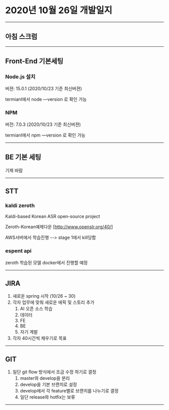 # 2020년 10월 26일 개발일지

--------

## 아침 스크럼





-------

## Front-End 기본세팅

### Node.js 설치

버젼: 15.0.1 (2020/10/23 기준 최신버젼)

termianl에서 node —version 로 확인 가능

### NPM

버전: 7.0.3 (2020/10/23 기준 최신버젼)

termianl에서 npm —version 로 확인 가능

-------

## BE 기본 세팅

기제 바람


-------

## STT

### kaldi zeroth
Kaldi-based Korean ASR open-source project

Zeroth-Korean예제다운 [http://www.openslr.org/40/]


AWS서버에서 학습진행 --> stage 1에서 kill당함


### espent api

zeroth 학습된 모델
docker에서 진행할 예정

-------

## JIRA

1. 새로운 spring 시작 (10/26 ~ 30)
2. 각자 업무에 맞춰 새로운 에픽 및 스토리 추가
   1. AI 오픈 소스 학습
   2. 데이터
   3. FE
   4. BE
   5. 자기 계발
3. 각자 40시간씩 채우기로 목표

-------

## GIT

1. 일단 git flow 방식에서 조금 수정 하기로 결정
   1. master와 develop을 분리
   2. develop을 기본 브랜치로 설정
   3. develop에서 각 feature별로 브랜치를 나누기로 결정
   4. 일단 release와 hotfix는 보류

------


